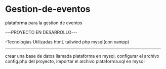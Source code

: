 # Gestion-de-eventos
plataforma para la gestion de eventos

---PROYECTO EN DESARROLLO---

-Tecnologias Utilizadas
htmL
tailwind
php
mysql(con xampp)

-----------------
crear una base de datos llamada plataforma en mysql, 
configurar el archivo config.php del proyecto,
importar el archivo plataforma.sql en mysql
